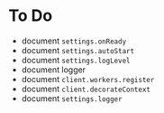 # To Do

- document `settings.onReady`
- document `settings.autoStart`
- document `settings.logLevel`
- document logger
- document `client.workers.register`
- document `client.decorateContext`
- document `settings.logger`
